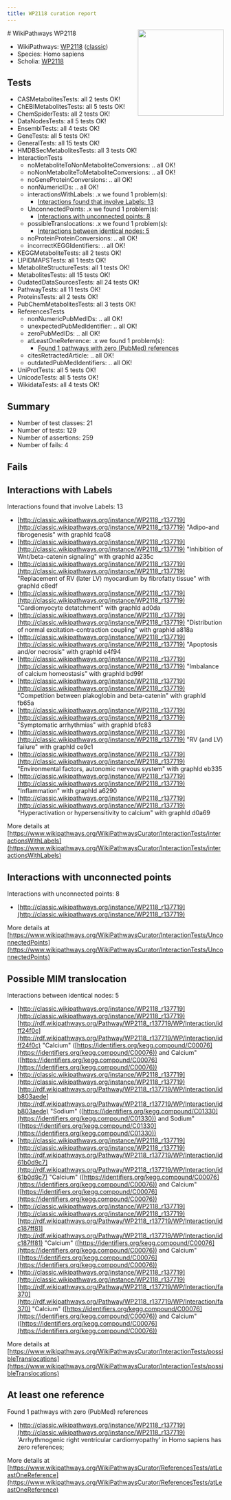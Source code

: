 ```yaml
---
title: WP2118 curation report
---
```


<img style="float: right; width: 200px" src="https://upload.wikimedia.org/wikipedia/commons/thumb/8/83/Wplogo_with_text_500.png/640px-Wplogo_with_text_500.png" />
# WikiPathways WP2118

* WikiPathways: [WP2118](https://wikipathways.org/pathways/WP2118) ([classic](https://classic.wikipathways.org/instance/WP2118))
* Species: Homo sapiens
* Scholia: [WP2118](https://scholia.toolforge.org/wikipathways/WP2118)
## Tests
* CASMetabolitesTests: all 2 tests OK!
* ChEBIMetabolitesTests: all 5 tests OK!
* ChemSpiderTests: all 2 tests OK!
* DataNodesTests: all 5 tests OK!
* EnsemblTests: all 4 tests OK!
* GeneTests: all 5 tests OK!
* GeneralTests: all 15 tests OK!
* HMDBSecMetabolitesTests: all 3 tests OK!
* InteractionTests
    * noMetaboliteToNonMetaboliteConversions: .. all OK!
    * noNonMetaboliteToMetaboliteConversions: .. all OK!
    * noGeneProteinConversions: .. all OK!
    * nonNumericIDs: .. all OK!
    * interactionsWithLabels: .x we found 1 problem(s):
        * [Interactions found that involve Labels: 13](#fe97a8bb)
    * UnconnectedPoints: .x we found 1 problem(s):
        * [Interactions with unconnected points: 8](#35a61ae0)
    * possibleTranslocations: .x we found 1 problem(s):
        * [Interactions between identical nodes: 5](#1c11820a)
    * noProteinProteinConversions: .. all OK!
    * incorrectKEGGIdentifiers: .. all OK!
* KEGGMetaboliteTests: all 2 tests OK!
* LIPIDMAPSTests: all 1 tests OK!
* MetaboliteStructureTests: all 1 tests OK!
* MetabolitesTests: all 15 tests OK!
* OudatedDataSourcesTests: all 24 tests OK!
* PathwayTests: all 11 tests OK!
* ProteinsTests: all 2 tests OK!
* PubChemMetabolitesTests: all 3 tests OK!
* ReferencesTests
    * nonNumericPubMedIDs: .. all OK!
    * unexpectedPubMedIdentifier: .. all OK!
    * zeroPubMedIDs: .. all OK!
    * atLeastOneReference: .x we found 1 problem(s):
        * [Found 1 pathways with zero (PubMed) references](#d0a459f0)
    * citesRetractedArticle: .. all OK!
    * outdatedPubMedIdentifiers: .. all OK!
* UniProtTests: all 5 tests OK!
* UnicodeTests: all 5 tests OK!
* WikidataTests: all 4 tests OK!


## Summary

* Number of test classes: 21
* Number of tests: 129
* Number of assertions: 259
* Number of fails: 4

## Fails

<a name="fe97a8bb" />

## Interactions with Labels

Interactions found that involve Labels: 13

* [http://classic.wikipathways.org/instance/WP2118_r137719](http://classic.wikipathways.org/instance/WP2118_r137719) "Adipo-and
fibrogenesis" with graphId fca08
* [http://classic.wikipathways.org/instance/WP2118_r137719](http://classic.wikipathways.org/instance/WP2118_r137719) "Inhibition of Wnt/beta-catenin
signaling" with graphId a235c
* [http://classic.wikipathways.org/instance/WP2118_r137719](http://classic.wikipathways.org/instance/WP2118_r137719) "Replacement of
RV (later LV) myocardium
by fibrofatty tissue" with graphId c8edf
* [http://classic.wikipathways.org/instance/WP2118_r137719](http://classic.wikipathways.org/instance/WP2118_r137719) "Cardiomyocyte
detatchment" with graphId ad0da
* [http://classic.wikipathways.org/instance/WP2118_r137719](http://classic.wikipathways.org/instance/WP2118_r137719) "Distribution of normal
excitation-contraction
coupling" with graphId a818a
* [http://classic.wikipathways.org/instance/WP2118_r137719](http://classic.wikipathways.org/instance/WP2118_r137719) "Apoptosis and/or
necrosis" with graphId e4f94
* [http://classic.wikipathways.org/instance/WP2118_r137719](http://classic.wikipathways.org/instance/WP2118_r137719) "Imbalance of calcium
homeostasis" with graphId bd99f
* [http://classic.wikipathways.org/instance/WP2118_r137719](http://classic.wikipathways.org/instance/WP2118_r137719) "Competition between
plakoglobin and beta-catenin" with graphId fb65a
* [http://classic.wikipathways.org/instance/WP2118_r137719](http://classic.wikipathways.org/instance/WP2118_r137719) "Symptomatic
arrhythmias" with graphId bfc83
* [http://classic.wikipathways.org/instance/WP2118_r137719](http://classic.wikipathways.org/instance/WP2118_r137719) "RV (and LV) failure" with graphId ce9c1
* [http://classic.wikipathways.org/instance/WP2118_r137719](http://classic.wikipathways.org/instance/WP2118_r137719) "Environmental factors,
autonomic nervous system" with graphId eb335
* [http://classic.wikipathways.org/instance/WP2118_r137719](http://classic.wikipathways.org/instance/WP2118_r137719) "Inflammation" with graphId a6290
* [http://classic.wikipathways.org/instance/WP2118_r137719](http://classic.wikipathways.org/instance/WP2118_r137719) "Hyperactivation or
hypersensitivity to calcium" with graphId d0a69


More details at [https://www.wikipathways.org/WikiPathwaysCurator/InteractionTests/interactionsWithLabels](https://www.wikipathways.org/WikiPathwaysCurator/InteractionTests/interactionsWithLabels)

<a name="35a61ae0" />

## Interactions with unconnected points

Interactions with unconnected points: 8

* [http://classic.wikipathways.org/instance/WP2118_r137719](http://classic.wikipathways.org/instance/WP2118_r137719)


More details at [https://www.wikipathways.org/WikiPathwaysCurator/InteractionTests/UnconnectedPoints](https://www.wikipathways.org/WikiPathwaysCurator/InteractionTests/UnconnectedPoints)

<a name="1c11820a" />

## Possible MIM translocation

Interactions between identical nodes: 5

* [http://classic.wikipathways.org/instance/WP2118_r137719](http://classic.wikipathways.org/instance/WP2118_r137719) [http://rdf.wikipathways.org/Pathway/WP2118_r137719/WP/Interaction/idff24f0c](http://rdf.wikipathways.org/Pathway/WP2118_r137719/WP/Interaction/idff24f0c) "Calcium" ([https://identifiers.org/kegg.compound/C00076](https://identifiers.org/kegg.compound/C00076)) and 
Calcium" ([https://identifiers.org/kegg.compound/C00076](https://identifiers.org/kegg.compound/C00076))
* [http://classic.wikipathways.org/instance/WP2118_r137719](http://classic.wikipathways.org/instance/WP2118_r137719) [http://rdf.wikipathways.org/Pathway/WP2118_r137719/WP/Interaction/idb803aede](http://rdf.wikipathways.org/Pathway/WP2118_r137719/WP/Interaction/idb803aede) "Sodium" ([https://identifiers.org/kegg.compound/C01330](https://identifiers.org/kegg.compound/C01330)) and 
Sodium" ([https://identifiers.org/kegg.compound/C01330](https://identifiers.org/kegg.compound/C01330))
* [http://classic.wikipathways.org/instance/WP2118_r137719](http://classic.wikipathways.org/instance/WP2118_r137719) [http://rdf.wikipathways.org/Pathway/WP2118_r137719/WP/Interaction/id61b0d9c7](http://rdf.wikipathways.org/Pathway/WP2118_r137719/WP/Interaction/id61b0d9c7) "Calcium" ([https://identifiers.org/kegg.compound/C00076](https://identifiers.org/kegg.compound/C00076)) and 
Calcium" ([https://identifiers.org/kegg.compound/C00076](https://identifiers.org/kegg.compound/C00076))
* [http://classic.wikipathways.org/instance/WP2118_r137719](http://classic.wikipathways.org/instance/WP2118_r137719) [http://rdf.wikipathways.org/Pathway/WP2118_r137719/WP/Interaction/idc187ff81](http://rdf.wikipathways.org/Pathway/WP2118_r137719/WP/Interaction/idc187ff81) "Calcium" ([https://identifiers.org/kegg.compound/C00076](https://identifiers.org/kegg.compound/C00076)) and 
Calcium" ([https://identifiers.org/kegg.compound/C00076](https://identifiers.org/kegg.compound/C00076))
* [http://classic.wikipathways.org/instance/WP2118_r137719](http://classic.wikipathways.org/instance/WP2118_r137719) [http://rdf.wikipathways.org/Pathway/WP2118_r137719/WP/Interaction/fa370](http://rdf.wikipathways.org/Pathway/WP2118_r137719/WP/Interaction/fa370) "Calcium" ([https://identifiers.org/kegg.compound/C00076](https://identifiers.org/kegg.compound/C00076)) and 
Calcium" ([https://identifiers.org/kegg.compound/C00076](https://identifiers.org/kegg.compound/C00076))


More details at [https://www.wikipathways.org/WikiPathwaysCurator/InteractionTests/possibleTranslocations](https://www.wikipathways.org/WikiPathwaysCurator/InteractionTests/possibleTranslocations)

<a name="d0a459f0" />

## At least one reference

Found 1 pathways with zero (PubMed) references

* [http://classic.wikipathways.org/instance/WP2118_r137719](http://classic.wikipathways.org/instance/WP2118_r137719) 'Arrhythmogenic right ventricular cardiomyopathy' in Homo sapiens has zero references; 


More details at [https://www.wikipathways.org/WikiPathwaysCurator/ReferencesTests/atLeastOneReference](https://www.wikipathways.org/WikiPathwaysCurator/ReferencesTests/atLeastOneReference)

